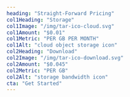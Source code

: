 ```yaml
---
heading: "Straight-Forward Pricing"
col1Heading: "Storage"
col1Image: "/img/tar-ico-cloud.svg"
col1Amount: "$0.01"
col1Metric: "PER GB PER MONTH"
col1Alt: "cloud object storage icon"
col2Heading: "Download"
col2Image: "/img/tar-ico-download.svg"
col2Amount: "$0.045"
col2Metric: "PER GB"
col2Alt: "storage bandwidth icon"
cta: "Get Started"
---
```

